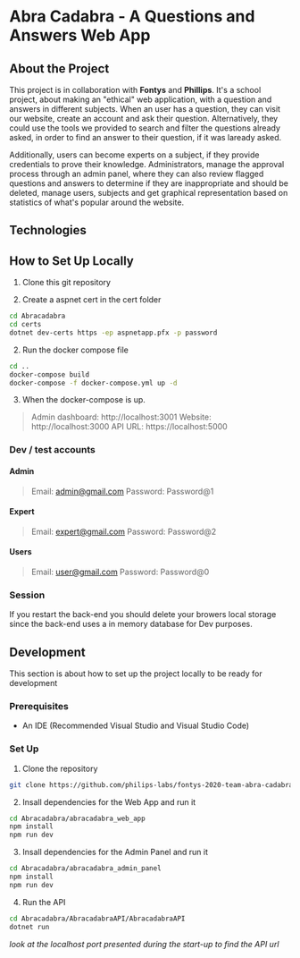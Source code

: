 # Abra Cadabra - A Questions and Answers Web App

## About the Project
This project is in collaboration with **Fontys** and **Phillips**. It's a school project, about making an "ethical" web application, with a question and answers in different subjects. When an user has a question, they can visit our website, create an account and ask their question. Alternatively, they could use the tools we provided to search and filter the questions already asked, in order to find an answer to their question, if it was laready asked. 

Additionally, users can become experts on a subject, if they provide credentials to prove their knowledge. Administrators, manage the approval process through an admin panel, where they can also review flagged questions and answers to determine if they are inappropriate and should be deleted, manage users, subjects and get graphical representation based on statistics of what's popular around the website.

## Technologies


## How to Set Up Locally

1. Clone this git repository

2. Create a aspnet cert in the cert folder

```bash
cd Abracadabra
cd certs
dotnet dev-certs https -ep aspnetapp.pfx -p password
```
2. Run the docker compose file
```bash
cd ..
docker-compose build
docker-compose -f docker-compose.yml up -d
```

3. When the docker-compose is up.

>Admin dashboard: http://localhost:3001
>Website: http://localhost:3000
>API URL: https://localhost:5000

### Dev / test accounts
#### Admin
>Email: admin@gmail.com
>Password: Password@1
#### Expert
>Email: expert@gmail.com
>Password: Password@2
#### Users
>Email: user@gmail.com
>Password: Password@0

### Session
If you restart the back-end you should delete your browers local storage since the back-end uses a in memory database for Dev purposes.

## Development
This section is about how to set up the project locally to be ready for development

### Prerequisites
 * An IDE (Recommended Visual Studio and Visual Studio Code)

### Set Up
1. Clone the repository
```bash
git clone https://github.com/philips-labs/fontys-2020-team-abra-cadabra
```
2. Insall dependencies for the Web App and run it
```bash
cd Abracadabra/abracadabra_web_app
npm install
npm run dev
```
3. Insall dependencies for the Admin Panel and run it
```bash
cd Abracadabra/abracadabra_admin_panel
npm install
npm run dev
```
4. Run the API
```bash
cd Abracadabra/AbracadabraAPI/AbracadabraAPI
dotnet run
```
*look at the localhost port presented during the start-up to find the API url*

